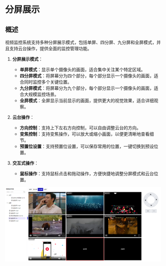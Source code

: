 # 分屏展示

## 概述

视频监控系统支持多种分屏展示模式，包括单屏、四分屏、九分屏和全屏模式，并且支持云台操作，提供全面的监控管理功能。

1. **分屏展示模式**：

   - **单屏模式**：显示单个摄像头的画面，适合集中关注某个特定区域。
   - **四分屏模式**：将屏幕分为四个部分，每个部分显示一个摄像头的画面，适合同时监控多个关键位置。
   - **九分屏模式**：将屏幕分为九个部分，每个部分显示一个摄像头的画面，适合大规模监控场景。
   - **全屏模式**：全屏显示当前显示的画面，提供更大的视觉效果，适合详细观察。

2. **云台操作**：

   - **方向控制**：支持上下左右方向控制，可以自由调整云台的方向。
   - **变焦控制**：支持变焦操作，可以放大或缩小画面，以便更清晰地查看细节。
   - **预置位设置**：支持预置位设置，可以保存常用的位置，一键切换到预设位置。

3. **交互式操作**：
   - **鼠标操作**：支持鼠标点击和拖动操作，方便快捷地调整分屏模式和云台位置。

![alt text](image-28.png)
